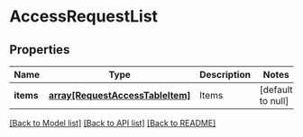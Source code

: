 # AccessRequestList

## Properties
Name | Type | Description | Notes
------------ | ------------- | ------------- | -------------
**items** | [**array[RequestAccessTableItem]**](RequestAccessTableItem.md) | Items | [default to null]

[[Back to Model list]](../README.md#documentation-for-models) [[Back to API list]](../README.md#documentation-for-api-endpoints) [[Back to README]](../README.md)


